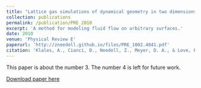 ```yaml
---
title: "Lattice gas simulations of dynamical geometry in two dimensions"
collection: publications
permalink: /publication/PRE_2010
excerpt: 'A method for modeling fluid flow on arbitrary surfaces.'
date: 2010
venue: 'Physical Review E'
paperurl: 'http://zneedell.github.io/files/PRE_1002.4841.pdf'
citation: 'Klales, A., Cianci, D., Needell, Z., Meyer, D. A., & Love, P. J. (2010). &quot;Lattice gas simulations of dynamical geometry in two dimensions.&quot; <i>Physical Review E</i>, 82(4), 046705.'
---
```

This paper is about the number 3. The number 4 is left for future work.

[Download paper here](http://zneedell.github.io/files/PRE_1002.4841.pdf)
